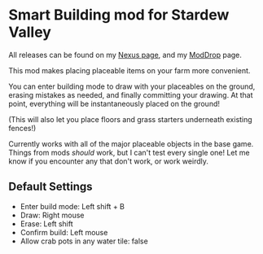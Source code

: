 # Smart Building mod for Stardew Valley

All releases can be found on my [Nexus page](https://www.nexusmods.com/users/79440738?tab=user+files), and
my [ModDrop](https://www.moddrop.com/stardew-valley/profile/251772/mods) page.

This mod makes placing placeable items on your farm more convenient.

You can enter building mode to draw with your placeables on the ground, erasing mistakes as needed, and finally
committing your drawing. At that point, everything will be instantaneously placed on the ground!

(This will also let you place floors and grass starters underneath existing fences!)

Currently works with all of the major placeable objects in the base game. Things from mods *should* work, but I can't
test every single one! Let me know if you encounter any that don't work, or work weirdly.

## Default Settings

* Enter build mode: Left shift + B
* Draw: Right mouse
* Erase: Left shift
* Confirm build: Left mouse
* Allow crab pots in any water tile: false
